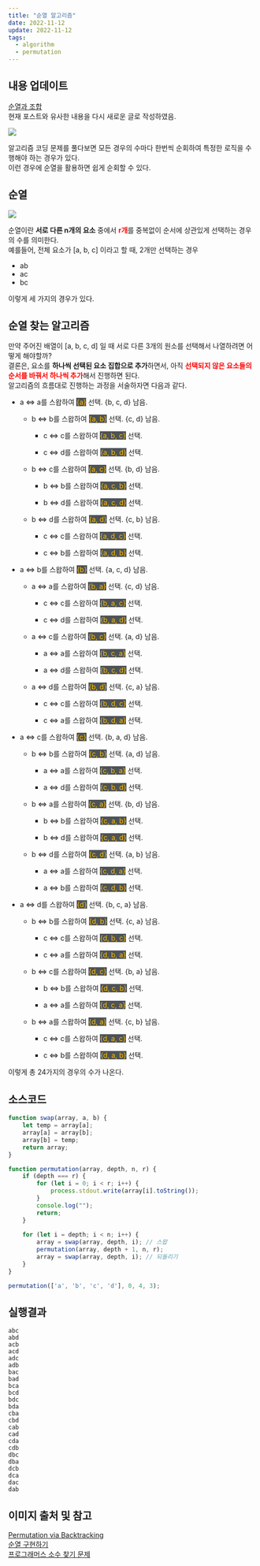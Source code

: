 ```yaml
---
title: "순열 알고리즘"
date: 2022-11-12
update: 2022-11-12
tags:
  - algorithm
  - permutation
---
```


## 내용 업데이트
[순열과 조합](https://bbearcookie.netlify.app/permutation-and-combination/)  
현재 포스트와 유사한 내용을 다시 새로운 글로 작성하였음.

![](./images/permutation/main.png)

알고리즘 코딩 문제를 풀다보면 모든 경우의 수마다 한번씩 순회하여 특정한 로직을 수행해야 하는 경우가 있다.  
이런 경우에 순열을 활용하면 쉽게 순회할 수 있다.

## 순열

![](./images/permutation/npr.png)

순열이란 <b>서로 다른 n개의 요소</b> 중에서 <span style="color:red"><b>r개</b></span>를 중복없이 순서에 상관있게 선택하는 경우의 수를 의미한다.  
예를들어, 전체 요소가 [a, b, c] 이라고 할 때, 2개만 선택하는 경우  
- ab
- ac
- bc  

이렇게 세 가지의 경우가 있다.

## 순열 찾는 알고리즘

만약 주어진 배열이 [a, b, c, d] 일 때 서로 다른 3개의 원소를 선택해서 나열하려면 어떻게 해야할까?  
결론은, 요소를 <b>하나씩 선택된 요소 집합으로 추가</b>하면서,
아직 <span style="color:red"><b>선택되지 않은 요소들의 순서를 바꿔서 하나씩 추가</b></span>해서 진행하면 된다.  
알고리즘의 흐름대로 진행하는 과정을 서술하자면 다음과 같다.

<ul>
  <li>a <=> a를 스왑하여
  <span style="background: #4D5357; color: #FFBF00;">{a}</span> 선택.
  {b, c, d} 남음.
  </li>
  <ul>
    <li>b <=> b를 스왑하여
    <span style="background: #4D5357; color: #FFBF00;">{a, b}</span> 선택.
    {c, d} 남음.
    </li>
    <ul>
      <li>c <=> c를 스왑하여
      <span style="background: #4D5357; color: #FFBF00;">{a, b, c}</span> 선택.
      </li>
    </ul>
    <ul>
      <li>c <=> d를 스왑하여
      <span style="background: #4D5357; color: #FFBF00;">{a, b, d}</span> 선택.
      </li>
    </ul>
  </ul>
  <ul>
    <li>b <=> c를 스왑하여
    <span style="background: #4D5357; color: #FFBF00;">{a, c}</span> 선택.
    {b, d} 남음.
    </li>
    <ul>
      <li>b <=> b를 스왑하여
      <span style="background: #4D5357; color: #FFBF00;">{a, c, b}</span> 선택.
      </li>
    </ul>
    <ul>
      <li>b <=> d를 스왑하여
      <span style="background: #4D5357; color: #FFBF00;">{a, c, d}</span> 선택.
      </li>
    </ul>
  </ul>
  <ul>
    <li>b <=> d를 스왑하여
    <span style="background: #4D5357; color: #FFBF00;">{a, d}</span> 선택.
    {c, b} 남음.
    </li>
    <ul>
      <li>c <=> c를 스왑하여
      <span style="background: #4D5357; color: #FFBF00;">{a, d, c}</span> 선택.
      </li>
    </ul>
    <ul>
      <li>c <=> b를 스왑하여
      <span style="background: #4D5357; color: #FFBF00;">{a, d, b}</span> 선택.
      </li>
    </ul>
  </ul>
</ul>

<ul>
  <li>a <=> b를 스왑하여
  <span style="background: #4D5357; color: #FFBF00;">{b}</span> 선택.
  {a, c, d} 남음.
  </li>
  <ul>
    <li>a <=> a를 스왑하여
    <span style="background: #4D5357; color: #FFBF00;">{b, a}</span> 선택.
    {c, d} 남음.
    </li>
    <ul>
      <li>c <=> c를 스왑하여
      <span style="background: #4D5357; color: #FFBF00;">{b, a, c}</span> 선택.
      </li>
    </ul>
    <ul>
      <li>c <=> d를 스왑하여
      <span style="background: #4D5357; color: #FFBF00;">{b, a, d}</span> 선택.
      </li>
    </ul>
  </ul>
  <ul>
    <li>a <=> c를 스왑하여
    <span style="background: #4D5357; color: #FFBF00;">{b, c}</span> 선택.
    {a, d} 남음.
    </li>
    <ul>
      <li>a <=> a를 스왑하여
      <span style="background: #4D5357; color: #FFBF00;">{b, c, a}</span> 선택.
      </li>
    </ul>
    <ul>
      <li>a <=> d를 스왑하여
      <span style="background: #4D5357; color: #FFBF00;">{b, c, d}</span> 선택.
      </li>
    </ul>
  </ul>
  <ul>
    <li>a <=> d를 스왑하여
    <span style="background: #4D5357; color: #FFBF00;">{b, d}</span> 선택.
    {c, a} 남음.
    </li>
    <ul>
      <li>c <=> c를 스왑하여
      <span style="background: #4D5357; color: #FFBF00;">{b, d, c}</span> 선택.
      </li>
    </ul>
    <ul>
      <li>c <=> a를 스왑하여
      <span style="background: #4D5357; color: #FFBF00;">{b, d, a}</span> 선택.
      </li>
    </ul>
  </ul>
</ul>

<ul>
  <li>a <=> c를 스왑하여
  <span style="background: #4D5357; color: #FFBF00;">{c}</span> 선택.
  {b, a, d} 남음.
  </li>
  <ul>
    <li>b <=> b를 스왑하여
    <span style="background: #4D5357; color: #FFBF00;">{c, b}</span> 선택.
    {a, d} 남음.
    </li>
    <ul>
      <li>a <=> a를 스왑하여
      <span style="background: #4D5357; color: #FFBF00;">{c, b, a}</span> 선택.
      </li>
    </ul>
    <ul>
      <li>a <=> d를 스왑하여
      <span style="background: #4D5357; color: #FFBF00;">{c, b, d}</span> 선택.
      </li>
    </ul>
  </ul>
  <ul>
    <li>b <=> a를 스왑하여
    <span style="background: #4D5357; color: #FFBF00;">{c, a}</span> 선택.
    {b, d} 남음.
    </li>
    <ul>
      <li>b <=> b를 스왑하여
      <span style="background: #4D5357; color: #FFBF00;">{c, a, b}</span> 선택.
      </li>
    </ul>
    <ul>
      <li>b <=> d를 스왑하여
      <span style="background: #4D5357; color: #FFBF00;">{c, a, d}</span> 선택.
      </li>
    </ul>
  </ul>
  <ul>
    <li>b <=> d를 스왑하여
    <span style="background: #4D5357; color: #FFBF00;">{c, d}</span> 선택.
    {a, b} 남음.
    </li>
    <ul>
      <li>a <=> a를 스왑하여
      <span style="background: #4D5357; color: #FFBF00;">{c, d, a}</span> 선택.
      </li>
    </ul>
    <ul>
      <li>a <=> b를 스왑하여
      <span style="background: #4D5357; color: #FFBF00;">{c, d, b}</span> 선택.
      </li>
    </ul>
  </ul>
</ul>

<ul>
  <li>a <=> d를 스왑하여
  <span style="background: #4D5357; color: #FFBF00;">{d}</span> 선택.
  {b, c, a} 남음.
  </li>
  <ul>
    <li>b <=> b를 스왑하여
    <span style="background: #4D5357; color: #FFBF00;">{d, b}</span> 선택.
    {c, a} 남음.
    </li>
    <ul>
      <li>c <=> c를 스왑하여
      <span style="background: #4D5357; color: #FFBF00;">{d, b, c}</span> 선택.
      </li>
    </ul>
    <ul>
      <li>c <=> a를 스왑하여
      <span style="background: #4D5357; color: #FFBF00;">{d, b, a}</span> 선택.
      </li>
    </ul>
  </ul>
  <ul>
    <li>b <=> c를 스왑하여
    <span style="background: #4D5357; color: #FFBF00;">{d, c}</span> 선택.
    {b, a} 남음.
    </li>
    <ul>
      <li>b <=> b를 스왑하여
      <span style="background: #4D5357; color: #FFBF00;">{d, c, b}</span> 선택.
      </li>
    </ul>
    <ul>
      <li>a <=> a를 스왑하여
      <span style="background: #4D5357; color: #FFBF00;">{d, c, a}</span> 선택.
      </li>
    </ul>
  </ul>
  <ul>
    <li>b <=> a를 스왑하여
    <span style="background: #4D5357; color: #FFBF00;">{d, a}</span> 선택.
    {c, b} 남음.
    </li>
    <ul>
      <li>c <=> c를 스왑하여
      <span style="background: #4D5357; color: #FFBF00;">{d, a, c}</span> 선택.
      </li>
    </ul>
    <ul>
      <li>c <=> b를 스왑하여
      <span style="background: #4D5357; color: #FFBF00;">{d, a, b}</span> 선택.
      </li>
    </ul>
  </ul>
</ul>

이렇게 총 24가지의 경우의 수가 나온다.

## 소스코드
```js
function swap(array, a, b) {
    let temp = array[a];
    array[a] = array[b];
    array[b] = temp;
    return array;
}

function permutation(array, depth, n, r) {
    if (depth === r) {
        for (let i = 0; i < r; i++) {
            process.stdout.write(array[i].toString());
        }
        console.log("");
        return;
    }
    
    for (let i = depth; i < n; i++) {
        array = swap(array, depth, i); // 스왑
        permutation(array, depth + 1, n, r);
        array = swap(array, depth, i); // 되돌리기
    }
}

permutation(['a', 'b', 'c', 'd'], 0, 4, 3);
```

## 실행결과
```
abc
abd
acb
acd
adc
adb
bac
bad
bca
bcd
bdc
bda
cba
cbd
cab
cad
cda
cdb
dbc
dba
dcb
dca
dac
dab
```

## 이미지 출처 및 참고
[Permutation via Backtracking](https://medium.com/@guguru/permutation-algorithm-via-backtracking-39fc1bf07a33)  
[순열 구현하기](https://ansohxxn.github.io/algorithm/permutation/)  
[프로그래머스 소수 찾기 문제](https://school.programmers.co.kr/learn/courses/30/lessons/42839)  